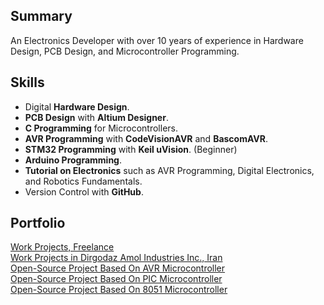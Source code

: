 ## Summary
An Electronics Developer with over 10 years of experience in Hardware Design, PCB Design, and Microcontroller Programming.

## Skills
- Digital **Hardware Design**.
- **PCB Design** with **Altium Designer**.
- **C Programming** for Microcontrollers.
- **AVR Programming** with **CodeVisionAVR** and **BascomAVR**.
- **STM32 Programming** with **Keil uVision**. (Beginner)
- **Arduino Programming**.
- **Tutorial on Electronics** such as AVR Programming, Digital Electronics, and Robotics Fundamentals.
- Version Control with **GitHub**.

## Portfolio
[Work Projects, Freelance](https://github.com/AliRezaJoodi/AliRezaJoodi/blob/main/Portfolio/Portfolio_Freelance.md)  
[Work Projects in Dirgodaz Amol Industries Inc., Iran](https://github.com/AliRezaJoodi/AliRezaJoodi/blob/main/Portfolio/Portfolio_DirgodazAmol.md)  
[Open-Source Project Based On AVR Microcontroller](https://github.com/AliRezaJoodi/AVR_Projects)  
[Open-Source Project Based On PIC Microcontroller](https://github.com/AliRezaJoodi/PIC_Projects)  
[Open-Source Project Based On 8051 Microcontroller](https://github.com/AliRezaJoodi/8051_Projects)  
